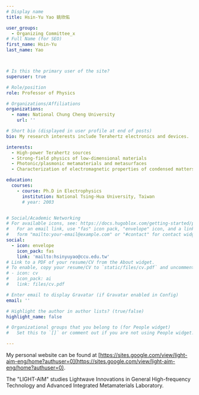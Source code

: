 ```yaml
---
# Display name
title: Hsin-Yu Yao 姚欣佑

user_groups:
  - Organizing Committee_x
# Full Name (for SEO)
first_name: Hsin-Yu
last_name: Yao



# Is this the primary user of the site?
superuser: true

# Role/position
role: Professor of Physics

# Organizations/Affiliations
organizations:
  - name: National Chung Cheng University
    url: ''

# Short bio (displayed in user profile at end of posts)
bio: My research interests include Terahertz electronics and devices.

interests:
  - High-power Terahertz sources
  - Strong-field physics of low-dimensional materials
  - Photonic/plasmonic metamaterials and metasurfaces
  - Characterization of electromagnetic properties of condensed matters

education:
  courses:
    - course: Ph.D in Electrophysics
      institution: National Tsing-Hua University, Taiwan
      # year: 2003


# Social/Academic Networking
# For available icons, see: https://docs.hugoblox.com/getting-started/page-builder/#icons
#   For an email link, use "fas" icon pack, "envelope" icon, and a link in the
#   form "mailto:your-email@example.com" or "#contact" for contact widget.
social:
  - icon: envelope
    icon_pack: fas
    link: 'mailto:hsinyuyao@ccu.edu.tw'
# Link to a PDF of your resume/CV from the About widget.
# To enable, copy your resume/CV to `static/files/cv.pdf` and uncomment the lines below.
# - icon: cv
#   icon_pack: ai
#   link: files/cv.pdf

# Enter email to display Gravatar (if Gravatar enabled in Config)
email: ''

# Highlight the author in author lists? (true/false)
highlight_name: false

# Organizational groups that you belong to (for People widget)
#   Set this to `[]` or comment out if you are not using People widget.

---
```


My personal website can be found at [https://sites.google.com/view/light-aim-eng/home?authuser=0](https://sites.google.com/view/light-aim-eng/home?authuser=0).

The "LIGHT-AIM" studies Lightwave Innovations in General High-frequency Technology and Advanced Integrated Metamaterials Laboratory.



